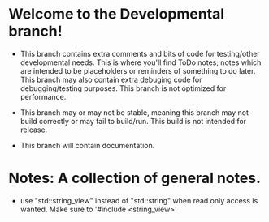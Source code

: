 # Welcome to the Developmental branch! 

* This branch contains extra comments and bits of code for testing/other developmental needs. This is where you'll find ToDo notes; notes which are intended to be placeholders or reminders of something to do later. This branch may also contain extra debuging code for debugging/testing purposes. This branch is not optimized for performance. 

* This branch may or may not be stable, meaning this branch may not build correctly or may fail to build/run. This build is not intended for release. 

* This branch will contain documentation.  


# Notes: A collection of general notes. 

* use "std::string_view" instead of "std::string" when read only access is wanted. Make sure to '#include <string_view>'